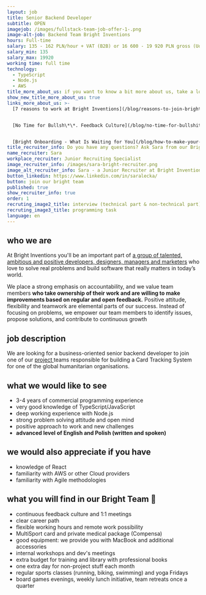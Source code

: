 ```yaml
---
layout: job
title: Senior Backend Developer
subtitle: OPEN
imagejob: /images/fullstack-team-job-offer-1-.png
image-alt-job: Backend Team Bright Inventions
hours: Full-time
salary: 135 - 162 PLN/hour + VAT (B2B) or 16 600 - 19 920 PLN gross (UoP)
salary_min: 135
salary_max: 19920
working time: full time
technology:
  - TypeScript
  - Node.js
  - AWS
title_more_about_us: if you want to know a bit more about us, take a look below 🙋🏻‍♀️🙋🏻‍♂️
show_new_title_more_about_us: true
links_more_about_us: >-
  [7 reasons to work at Bright Inventions](/blog/reasons-to-join-bright)


  [No Time for Bullsh\*\*. Feedback Culture](/blog/no-time-for-bullshit-feedback-culture/)


  [Bright Onboarding - What Is Waiting for You](/blog/how-to-make-your-onboarding-bright)
title_recruiter_info: Do you have any questions? Ask Sara from our Bright team!
name_recruiter: Sara
workplace_recruiter: Junior Recruiting Specialist
image_recruiter_info: /images/sara-bright-recruiter.png
image_alt_recruiter_info: Sara - a Junior Recruiter at Bright Inventions
button_linkedin: https://www.linkedin.com/in/saralecka/
button: join our bright team
published: true
show_recruiter_info: true
order: 1
recruting_image2_title: interview (technical part & non-technical part)
recruting_image3_title: programming task
language: en
---
```

## who we are

At Bright Inventions you'll be an important part of [a group of talented, ambitious and positive developers, designers, managers and marketers](https://brightinventions.pl/about-us/team/) who love to solve real problems and build software that really matters in today’s world.

We place a strong emphasis on accountability, and we value team members **who take ownership of their work and are willing to make improvements based on regular and open feedback.** Positive attitude, flexibility and teamwork are elemental parts of our success. Instead of focusing on problems, we empower our team members to identify issues, propose solutions, and contribute to continuous growth

## job description

We are looking for a business-oriented senior backend developer to join one of our [project ](https://brightinventions.pl/projects/card-tracking-system/)teams responsible for building a Card Tracking System for one of the global humanitarian organisations.

## what we would like to see

* 3-4 years of commercial programming experience 
* very good knowledge of TypeScript/JavaScript
* deep working experience with Node.js 
* strong problem solving attitude and open mind
* positive approach to work and new challenges  
* **advanced level of English and Polish (written and spoken)**

## we would also appreciate if you have

* knowledge of React
* familiarity with AWS or other Cloud providers
* familiarity with Agile methodologies

## **what you will find in our Bright Team 🧡**

* continuous feedback culture and 1:1 meetings 
* clear career path 
* flexible working hours and remote work possibility
* MultiSport card and private medical package (Compensa)
* good equipment: we provide you with MacBook and additional accessories
* internal workshops and dev's meetings 
* extra budget for training and library with professional books
* one extra day for non-project stuff each month
* regular sports classes (running, biking, swimming) and yoga Fridays
* board games evenings, weekly lunch initiative, team retreats once a quarter